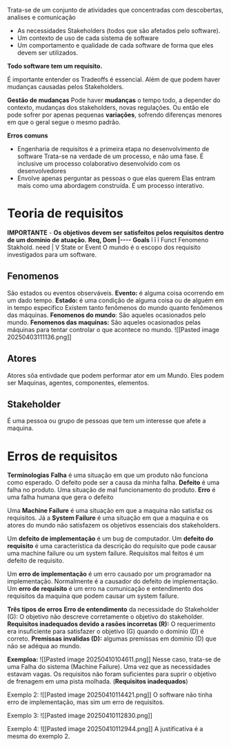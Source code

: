 Trata-se de um conjunto de atividades que concentradas com descobertas, analises e comunicação
- As necessidades Stakeholders (todos que são afetados pelo software).
- Um contexto de uso de cada sistema de software
- Um comportamento e qualidade de cada software de forma que eles devem ser utilizados.

**Todo software tem um requisito.**

É importante entender os Tradeoffs é essencial. Além de que podem haver mudanças causadas pelos Stakeholders.

**Gestão de mudanças**
Pode haver **mudanças** o tempo todo, a depender do contexto, mudanças dos stakeholders, novas regulações. Ou então ele pode sofrer por apenas pequenas **variações**, sofrendo diferenças menores em que o geral segue o mesmo padrão.

**Erros comuns**
- Engenharia de requisitos é a primeira etapa no desenvolvimento de software
	Trata-se na verdade de um processo, e não uma fase.
	É inclusive um processo colaborativo desenvolvido com os desenvolvedores
- Envolve apenas perguntar as pessoas o que elas querem
	Elas entram mais como uma abordagem construída.
	É um processo interativo.

# Teoria de requisitos
**IMPORTANTE** - **Os objetivos devem ser satisfeitos pelos requisitos dentro de um domínio de atuação.**
**Req,    Dom      |----     Goals**
   î          î                         î
Funct   Fenomeno      Stakhold. need
          |
          V
          State or Event
O mundo é o escopo dos requisito investigados para um software.

## **Fenomenos**
São estados ou eventos observáveis. 
	**Evento:** é alguma coisa ocorrendo em um dado tempo. 
	**Estado:** é uma condição de alguma coisa ou de alguém em in tempo especifico
Existem tanto fenômenos do mundo quanto fenômenos das máquinas.
	**Fenomenos do mundo**: São aqueles ocasionados pelo mundo.
	**Fenomenos das maquinas:** São aqueles ocasionados pelas máquinas para tentar controlar o que acontece no mundo.
	![[Pasted image 20250403111136.png]]

## Atores
Atores sõa entivdade que podem performar ator em um Mundo. Eles podem ser Maquinas, agentes, componentes, elementos.

## Stakeholder
É uma pessoa ou grupo de pessoas que tem um interesse que afete a maquina.

# Erros de requisitos
**Terminologias**
	**Falha** é uma situação em que um produto não funciona como esperado. O defeito pode ser a causa da minha falha.
	**Defeito** é uma falha no produto. Uma situação de mal funcionamento do produto.
	**Erro** é uma falha humana que gera o defeito

Uma **Machine Failure** é uma situação em que a maquina não satisfaz os requisitos.
Já a **System Failure** é uma situação em que a maquina e os atores do mundo não satisfazem os objetivos essenciais dos stakeholders. 

Um **defeito de implementação** é um bug de computador.
Um **defeito do requisito** é uma característica da descrição do requisito que pode causar uma machine failure ou um system failure. Requisitos mal feitos é um defeito de requisito. 

Um **erro de implementação** é um erro causado por um programador na implementação. Normalmente é a causador do defeito de implementação.
Um **erro de requisito** é um erro na comunicação e entendimento dos requisitos da maquina que podem causar um system failure. 

**Três tipos de erros**
	**Erro de entendimento** da necessidade do Stakeholder (G): O objetivo não descreve corretamente o objetivo do stakeholder.
	**Requisitos inadequados devido a rasões incorretas (R):** O requerimento era insuficiente para satisfazer o objetivo (G) quando o domínio (D) é correto.
	**Premissas invalidas (D):** algumas premissas em domínio (D) que não se adéqua ao mundo.

**Exemploa:**
![[Pasted image 20250410104611.png]]
Nesse caso, trata-se de uma Falha do sistema (Machine Failure). Uma vez que as necessidades estavam vagas.
Os requisitos não foram suficientes para suprir o objetivo de frenagem em uma pista molhada. (**Requisitos inadequados**)
 
Exemplo 2:
![[Pasted image 20250410114421.png]]
O software não tinha erro de implementação, mas sim um erro de requisitos.

Exemplo 3:
![[Pasted image 20250410112830.png]]

Exemplo 4:
![[Pasted image 20250410112944.png]]
A justificativa é a mesma do exemplo 2.
